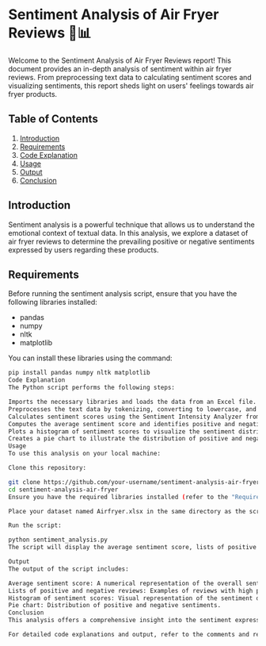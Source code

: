 # Sentiment Analysis of Air Fryer Reviews 🍳📊

Welcome to the Sentiment Analysis of Air Fryer Reviews report! This document provides an in-depth analysis of sentiment within air fryer reviews. From preprocessing text data to calculating sentiment scores and visualizing sentiments, this report sheds light on users' feelings towards air fryer products.

## Table of Contents

1. [Introduction](#introduction)
2. [Requirements](#requirements)
3. [Code Explanation](#code-explanation)
4. [Usage](#usage)
5. [Output](#output)
6. [Conclusion](#conclusion)

## Introduction

Sentiment analysis is a powerful technique that allows us to understand the emotional context of textual data. In this analysis, we explore a dataset of air fryer reviews to determine the prevailing positive or negative sentiments expressed by users regarding these products.

## Requirements

Before running the sentiment analysis script, ensure that you have the following libraries installed:

- pandas
- numpy
- nltk
- matplotlib

You can install these libraries using the command:

```bash
pip install pandas numpy nltk matplotlib
Code Explanation
The Python script performs the following steps:

Imports the necessary libraries and loads the data from an Excel file.
Preprocesses the text data by tokenizing, converting to lowercase, and removing stopwords.
Calculates sentiment scores using the Sentiment Intensity Analyzer from the nltk.sentiment module.
Computes the average sentiment score and identifies positive and negative reviews.
Plots a histogram of sentiment scores to visualize the sentiment distribution.
Creates a pie chart to illustrate the distribution of positive and negative sentiments.
Usage
To use this analysis on your local machine:

Clone this repository:

git clone https://github.com/your-username/sentiment-analysis-air-fryer.git
cd sentiment-analysis-air-fryer
Ensure you have the required libraries installed (refer to the "Requirements" section).

Place your dataset named Airfryer.xlsx in the same directory as the script.

Run the script:

python sentiment_analysis.py
The script will display the average sentiment score, lists of positive and negative reviews, and visualizations of sentiment distribution.

Output
The output of the script includes:

Average sentiment score: A numerical representation of the overall sentiment of the reviews.
Lists of positive and negative reviews: Examples of reviews with high positive and negative sentiment scores.
Histogram of sentiment scores: Visual representation of the sentiment distribution.
Pie chart: Distribution of positive and negative sentiments.
Conclusion
This analysis offers a comprehensive insight into the sentiment expressed within air fryer reviews. By preprocessing text data, calculating sentiment scores, and visualizing sentiments, we gain valuable understanding of user opinions regarding air fryer products. The provided script serves as a foundational tool for analyzing sentiment across various domains and datasets, enabling us to extract meaningful insights from textual data.

For detailed code explanations and output, refer to the comments and results provided in the sentiment_analysis.py script itself.
